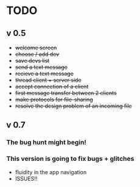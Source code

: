 # TODO

## v 0.5
* ~~welcome screen~~
* ~~choose / add dev~~
* ~~save devs list~~
* ~~send a text message~~
* ~~recieve a text message~~
* ~~thread client + server side~~
* ~~accept connection of a client~~
* ~~first message transfer between 2 clients~~
* ~~make protocols for file-sharing~~
* ~~resolve the design problem of an incoming file~~

## v 0.7
### The bug hunt might begin!
### This version is going to fix bugs + glitches
* fluidity in the app navigation
* ISSUES!!
